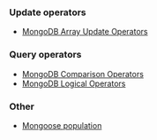 ### Update operators

- [MongoDB Array Update Operators](https://www.mongodb.com/docs/manual/reference/operator/update-array/)

### Query operators

- [MongoDB Comparison Operators](https://www.mongodb.com/docs/manual/reference/operator/query-comparison/)
- [MongoDB Logical Operators](https://www.mongodb.com/docs/manual/reference/operator/query-logical/)

### Other

- [Mongoose population](https://mongoosejs.com/docs/populate.html#population)
